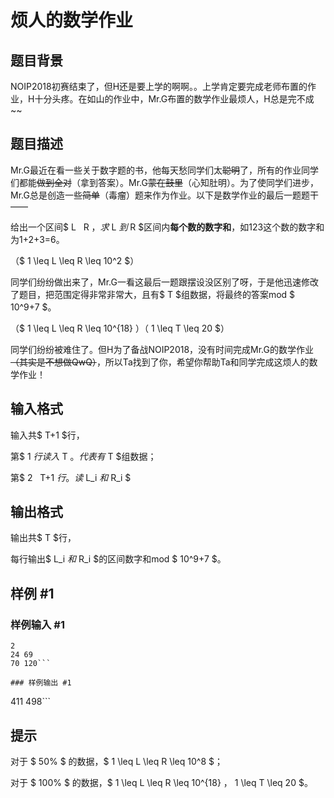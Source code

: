 # 烦人的数学作业

## 题目背景

NOIP2018初赛结束了，但H还是要上学的啊啊。。上学肯定要完成老师布置的作业，H十分头疼。在如山的作业中，Mr.G布置的数学作业最烦人，H总是完不成~~

## 题目描述

Mr.G最近在看一些关于数字题的书，他每天愁同学们太~~聪明~~了，所有的作业同学们都能~~做到全对~~（拿到答案）。Mr.G~~蒙在鼓里~~（心知肚明）。为了使同学们进步，Mr.G总是创造一些~~简单~~（毒瘤）题来作为作业。以下是数学作业的最后一题题干——

给出一个区间$ L $~$ R $，求$ L $到$ R $区间内**每个数的数字和**，如123这个数的数字和为1+2+3=6。

（$ 1 \leq L \leq R \leq 10^2 $）

同学们纷纷做出来了，Mr.G一看这最后一题跟摆设没区别了呀，于是他迅速修改了题目，把范围定得非常非常大，且有$ T $组数据，将最终的答案mod $ 10^9+7 $。

（$ 1 \leq L \leq R \leq 10^{18} $）
（$ 1 \leq T \leq 20  $）

同学们纷纷被难住了。但H为了备战NOIP2018，没有时间完成Mr.G的数学作业~~（其实是不想做QwQ）~~，所以Ta找到了你，希望你帮助Ta和同学完成这烦人的数学作业！




## 输入格式

输入共$ T+1 $行，

第$ 1 $行读入$ T $。代表有$ T $组数据；

第$ 2 $~$ T+1 $行。读$ L_i $和$ R_i $

## 输出格式

输出共$ T $行，

每行输出$ L_i $和$ R_i $的区间数字和mod $ 10^9+7 $。

## 样例 #1

### 样例输入 #1
```
2
24 69
70 120```

### 样例输出 #1

```
411
498```

## 提示

对于 $ 50\% $ 的数据，$ 1 \leq L \leq R \leq 10^8 $；

对于 $ 100\% $ 的数据，$ 1 \leq L \leq R \leq 10^{18}  $，$ 1 \leq T \leq 20  $。

